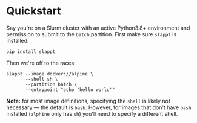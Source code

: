 # Quickstart

Say you're on a Slurm cluster with an active Python3.8+ environment and permission to submit to the `batch` partition. First make sure `slappt` is installed:

```shell
pip install slappt
```

Then we're off to the races:

```shell
slappt --image docker://alpine \
       --shell sh \
       --partition batch \
       --entrypoint "echo 'hello world'"
```

**Note:** for most image definitions, specifying the `shell` is likely not necessary &mdash; the default is `bash`. However, for images that don't have `bash` installed (`alphine` only has `sh`) you'll need to specify a different shell.

